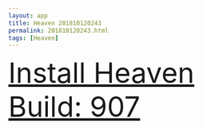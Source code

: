 ```yaml
---
layout: app
title: Heaven 201810120243
permalink: 201810120243.html
tags: [Heaven]
---
```

<div class="pure-g">
    <div class="pure-u-1-1" style="font-size: 4em">
        <a class="pure-button-primary" href="itms-services://?action=download-manifest&url=https%3A%2F%2Flitsungyisigono.github.io%2FTestScript%2Fmanifests%2F201810120243.plist"><i class="fa fa-download" aria-hidden="true"></i>Install Heaven Build: 907</a>
    </div>
</div>